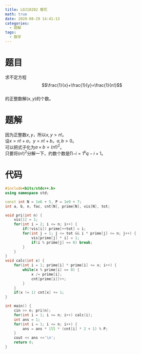 ```yaml
---
title: LOJ10202 樱花
math: true
date: 2020-08-29 14:41:13
categories: 
  - 题解
tags: 
  - 数学
---
```



# 题目
求不定方程  
 $$\frac{1}{x}+\frac{1}{y}=\frac{1}{n!}$$  
的正整数解$(x,y)$的个数。  
<!--more-->

# 题解
因为正整数$x,y$，所以$x,y>n!$。  
设$x=n!+a$，$y=n!+b$。$a,b>0$。  
可以把式子化为$a\times b=(n!)^2$。  
只要将$(n!)^2$分解一下，约数个数是$\prod-{i=1}^{k} q-i+1$。

# 代码
```cpp
#include<bits/stdc++.h>
using namespace std;

const int N = 1e6 + 5, P = 1e9 + 7;
int a, b, n, fac, cnt[N], prime[N], vis[N], tot;

void pri(int n) {
	vis[1] = 1;
    for(int i = 2; i <= n; i++) {
    	if(!vis[i]) prime[++tot] = i;
    	for(int j = 1; j <= tot && i * prime[j] <= n; j++) {
    	    vis[prime[j] * i] = 1;
    	    if(i % prime[j] == 0) break;	
    	}
    }
}
void calc(int x) {
	for(int i = 1; prime[i] * prime[i] <= x; i++) {
        while(x % prime[i] == 0) {
        	x /= prime[i];
        	cnt[prime[i]]++;
        }
	}
	if(x != 1) cnt[x] += 1;
}

int main() {
	cin >> n; pri(n);
	for(int i = 1; i <= n; i++) calc(i);
	int ans = 1;
    for(int i = 1; i <= n; i++) {
        ans = ans * 1ll * (cnt[i] * 2 + 1) % P;
    }
    cout << ans <<'\n';
    return 0;
}
```